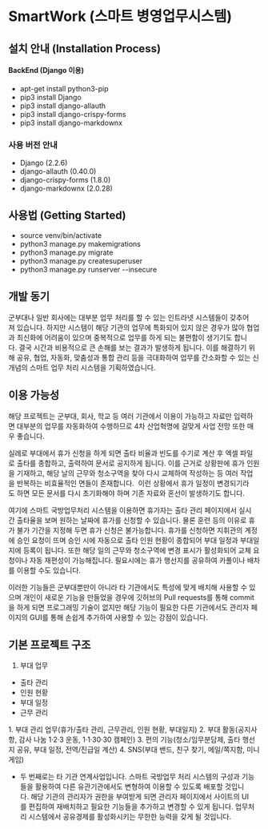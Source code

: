 # SmartWork (스마트 병영업무시스템)

## 설치 안내 (Installation Process)

#### BackEnd (Django 이용)
- apt-get install python3-pip
- pip3 install Django
- pip3 install django-allauth
- pip3 install django-crispy-forms
- pip3 install django-markdownx

### 사용 버전 안내
- Django (2.2.6)
- django-allauth (0.40.0)
- django-crispy-forms (1.8.0)
- django-markdownx (2.0.28)


## 사용법 (Getting Started)
- source venv/bin/activate
- python3 manage.py makemigrations
- python3 manage.py migrate
- python3 manage.py createsuperuser
- python3 manage.py runserver --insecure




## 개발 동기


군부대나 일반 회사에는 대부분 업무 처리를 할 수 있는 인트라넷 시스템들이 갖추어져 있습니다.
하지만 시스템이 해당 기관의 업무에 특화되어 있지 않은 경우가 많아 협업과 최신화에 어려움이 있으며 중복적으로 업무를 하게 되는 불편함이 생기기도 합니다. 결국 시간과 비용적으로 큰 손해를 보는 결과가 발생하게 됩니다.
이를 해결하기 위해 공유, 협업, 자동화, 맞춤성과 통합 관리 등을 극대화하여 업무를 간소화할 수 있는 신개념의 스마트 업무 처리 시스템을 기획하였습니다.


## 이용 가능성
해당 프로젝트는 군부대, 회사, 학교 등 여러 기관에서 이용이 가능하고 자료만 입력하면 대부분의 업무를 자동화하여 수행하므로 4차 산업혁명에 걸맞게 사업 전망 또한 매우 좋습니다.


실례로 부대에서 휴가 신청을 하게 되면 출타 비율과 빈도를 수기로 계산 후 엑셀 파일로 출타를 종합하고, 출력하여 문서로 공지하게 됩니다. 이를 근거로 상황판에 휴가 인원을 기재하고, 해당 날의 근무와 청소구역을 찾아 다시 교체하여 작성하는 등 여러 작업을 반복하는 비효율적인 면들이 존재합니다.  이런 상황에서 휴가 일정이 변경되기라도 하면 모든 문서를 다시 초기화해야 하며 기존 자료와 혼선이 발생하기도 합니다. 


여기에 스마트 국방업무처리 시스템을 이용하면 휴가자는 출타 관리 페이지에서 실시간 출타율을 보며 원하는 날짜에 휴가를 신청할 수 있습니다. 물론 훈련 등의 이유로 휴가 불가 기간을 지정해 두면 휴가 신청은 불가능합니다. 휴가를 신청하면 지휘관의 계정에 승인 요청이 뜨며 승인 시에 자동으로 출타 인원 현황이 종합되어 부대 일정과 부대일지에 등록이 됩니다. 또한 해당 일의 근무와 청소구역에 변경 표시가 활성화되어 교체 요청이나 자동 재편성이 가능해집니다. 필요시에는 휴가 행선지를 공유하여 카풀이나 배차를 이용할 수도 있습니다.


이러한 기능들은 군부대뿐만이 아니라 타 기관에서도 특성에 맞게 배치해 사용할 수 있으며 개인이 새로운 기능을 만들었을 경우에 깃허브의 Pull requests를 통해 commit을 하게 되면 프로그래밍 기술이 없지만 해당 기능이 필요한 다른 기관에서도 관리자 페이지의 GUI를 통해 손쉽게 추가하여 사용할 수 있는 강점이 있습니다.

## 기본 프로젝트 구조

1. 부대 업무


- 출타 관리
- 인원 현황
- 부대 일정
- 근무 관리


1. 부대 관리 업무(휴가/출타 관리, 근무관리, 인원 현황, 부대일지)
2. 부대 활동(공지사항, 감사 나눔 1·2·3 운동, 1·1·30·30 캠페인)
3. 편의 기능(청소/임무분담제, 출타 행선지 공유, 부대 일정, 전역/진급일 계산)
4. SNS(부대 밴드, 친구 찾기, 메일/쪽지함, 미니게임)


- 두 번째로는 타 기관 연계사업입니다.
스마트 국방업무 처리 시스템의 구성과 기능들을 활용하여 다른 유관기관에서도 변형하여 이용할 수 있도록 배포할 것입니다. 해당 기관의 관리자가 권한을 부여받게 되면 관리자 페이지에서 사이트의 UI를 편집하여 재배치하고 필요한 기능들을 추가하고 변경할 수 있게 됩니다. 업무처리 시스템에서 공유경제를 활성화시키는 무한한 능력을 갖게 될 것입니다.
